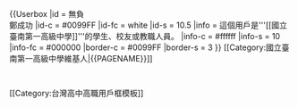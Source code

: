 {{Userbox
  |id = 無負<br/>鄭成功
  |id-c = #0099FF
  |id-fc = white
  |id-s = 10.5
  |info = 這個用戶是'''[[國立臺南第一高級中學]]'''的學生、校友或教職人員。
  |info-c = #ffffff
  |info-s = 10
  |info-fc = #000000
  |border-c = #0099FF
  |border-s = 3
}}
<includeonly>[[Category:國立臺南第一高級中學維基人|{{PAGENAME}}]]</includeonly>
<noinclude>
<p style="clear: both; padding-top: 2em">
[[Category:台灣高中高職用戶框模板]]
</noinclude>